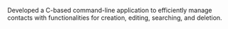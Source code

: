 Developed a C-based command-line application to efficiently manage contacts with functionalities for creation, editing, searching, and deletion.
